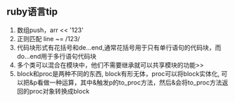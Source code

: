 ## ruby语言tip
1. 数组push，arr << '123'
2. 正则匹配 line ~= /123/
3. 代码块形式有花括号和de...end,通常花括号用于只有单行语句的代码块，而do...end用于多行语句代码块
4. 多个类可以混合在模块中，他们不需要继承就可以共享模块的功能>>
5. block和proc是两种不同的东西, block有形无体，proc可以将block实体化, 可以把&p看做一种运算，其中&触发p的to_proc方法，然后&会将to_proc方法返回的proc对象转换成block 
